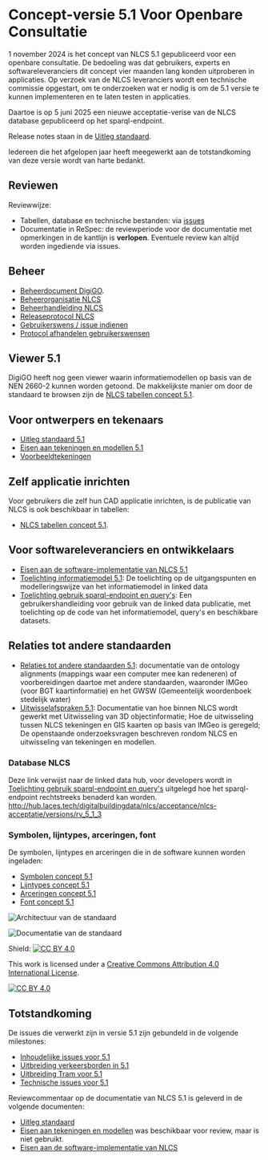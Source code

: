 # Concept-versie 5.1 Voor Openbare Consultatie

1 november 2024 is het concept van NLCS 5.1 gepubliceerd voor een openbare consultatie. De bedoeling was dat gebruikers, experts en softwareleveranciers dit concept vier maanden lang konden uitproberen in applicaties. Op verzoek van de NLCS leveranciers wordt een technische commissie opgestart, om te onderzoeken wat er nodig is om de 5.1 versie te kunnen implementeren en te laten testen in applicaties. 

Daartoe is op 5 juni 2025 een nieuwe acceptatie-verise van de NLCS database gepubliceerd op het sparql-endpoint.

Release notes staan in de [Uitleg standaard](https://nl-digigo.github.io/NLCS/functionalspecification/5-1/).

Iedereen die het afgelopen jaar heeft meegewerkt aan de totstandkoming van deze versie wordt van harte bedankt.

## Reviewen

Reviewwijze:
* Tabellen, database en technische bestanden: via [issues](https://github.com/nl-digigo/NLCS/issues)
* Documentatie in ReSpec: de reviewperiode voor de documentatie met opmerkingen in de kantlijn is **verlopen**. Eventuele review kan altijd worden ingediende via issues. 

## Beheer

* [Beheerdocument DigiGO](https://www.digigo.nu/wp-content/uploads/2024/09/BOMOS-Beheerdocument-Standaarden-digiGO-V1.0.pdf).
* [Beheerorganisatie NLCS](https://www.digigo.nu/standaarden/nlcs/beheer)
* [Beheerhandleiding NLCS](https://nl-digigo.github.io/NLCS/managementmanual)
* [Releaseprotocol NLCS](https://nl-digigo.github.io/NLCS/releaseprotocol)
* [Gebruikerswens / issue indienen](https://github.com/nl-digigo/NLCS/issues)
* [Protocol afhandelen gebruikerswensen](https://nl-digigo.github.io/NLCS/protocolissues)

## Viewer 5.1

DigiGO heeft nog geen viewer waarin informatiemodellen op basis van de NEN 2660-2 kunnen worden getoond. De makkelijkste manier om door de standaard te browsen zijn de [NLCS tabellen concept 5.1](https://github.com/nl-digigo/NLCS/tree/main/tabellen/concept/5.1).

## Voor ontwerpers en tekenaars
* [Uitleg standaard 5.1](https://nl-digigo.github.io/NLCS/functionalspecification/5-1/)
* [Eisen aan tekeningen en modellen 5.1](https://nl-digigo.github.io/NLCS/requirementscadmodels/5-1/) 
* [Voorbeeldtekeningen](https://github.com/nl-digigo/NLCS/tree/main/docs/voorbeeldtekeningen)

## Zelf applicatie inrichten
Voor gebruikers die zelf hun CAD applicatie inrichten, is de publicatie van NLCS is ook beschikbaar in tabellen:
* [NLCS tabellen concept 5.1](https://github.com/nl-digigo/NLCS/tree/main/tabellen/concept/5.1).


## Voor softwareleveranciers en ontwikkelaars
* [Eisen aan de software-implementatie van NLCS 5.1](https://nl-digigo.github.io/NLCS/requirementssoftware/5-1) 
* [Toelichting informatiemodel 5.1](https://nl-digigo.github.io/NLCS/code_documentation/5-1): De toelichting op de uitgangspunten en modelleringswijze van het  informatiemodel in linked data
* [Toelichting gebruik sparql-endpoint en query's](https://nl-digigo.github.io/NLCS/howtoquery/): Een gebruikershandleiding voor gebruik van de linked data publicatie, met toelichting op de code van het informatiemodel, query's en beschikbare datasets.


## Relaties tot andere standaarden
* [Relaties tot andere standaarden 5.1](https://nl-digigo.github.io/NLCS/ontologyalignments/5-1): documentatie van de ontology alignments (mappings waar een computer mee kan redeneren) of voorbereidingen daartoe met andere standaarden, waaronder IMGeo (voor BGT kaartinformatie) en het GWSW (Gemeentelijk woordenboek stedelijk water)
* [Uitwisselafspraken 5.1](https://nl-digigo.github.io/NLCS/representations/5-1): Documentatie van hoe binnen NLCS wordt gewerkt met Uitwisseling van 3D objectinformatie; Hoe de uitwisseling tussen NLCS tekeningen en GIS kaarten op basis van IMGeo is geregeld; De openstaande onderzoeksvragen beschreven rondom NLCS en uitwisseling van tekeningen en modellen.


### Database NLCS
Deze link verwijst naar de linked data hub, voor developers wordt in [Toelichting gebruik sparql-endpoint en query's](https://nl-digigo.github.io/NLCS/howtoquery/) uitgelegd hoe het sparql-endpoint rechtstreeks benaderd kan worden. 
http://hub.laces.tech/digitalbuildingdata/nlcs/acceptance/nlcs-acceptatie/versions/rv_5_1_3


### Symbolen, lijntypes, arceringen, font
De symbolen, lijntypes en arceringen die in de software kunnen worden ingeladen:
* [Symbolen concept 5.1](https://github.com/nl-digigo/NLCS/tree/main/symbolen)
* [Lijntypes concept 5.1](https://github.com/nl-digigo/NLCS/tree/main/lijntypes)
* [Arceringen concept 5.1](https://github.com/nl-digigo/NLCS/tree/main/arcering)
* [Font concept 5.1](https://github.com/nl-digigo/NLCS/tree/main/font)




![Architectuur van de standaard](<NLCS architectuur.png>)

![Documentatie van de standaard](<NLCS documentatie.png>)

Shield: [![CC BY 4.0][cc-by-shield]][cc-by]

This work is licensed under a
[Creative Commons Attribution 4.0 International License][cc-by].

[![CC BY 4.0][cc-by-image]][cc-by]

[cc-by]: http://creativecommons.org/licenses/by/4.0/
[cc-by-image]: https://i.creativecommons.org/l/by/4.0/88x31.png
[cc-by-shield]: https://img.shields.io/badge/License-CC%20BY%204.0-lightgrey.svg


## Totstandkoming
De issues die verwerkt zijn in versie 5.1 zijn gebundeld in de volgende milestones:
* [Inhoudelijke issues voor 5.1](https://github.com/nl-digigo/NLCS/milestone/1)
* [Uitbreiding verkeersborden in 5.1](https://github.com/nl-digigo/NLCS/milestone/8)
* [Uitbreiding Tram voor 5.1](https://github.com/nl-digigo/NLCS/milestone/5)
* [Technische issues voor 5.1](https://github.com/nl-digigo/NLCS/milestone/15)

Reviewcommentaar op de documentatie van NLCS 5.1 is geleverd in de volgende documenten:
* [Uitleg standaard](https://nl-digigo.github.io/NLCS/functionalspecification/reviewversies/CR-NLCS_functionalspecification-20241017.html)
* [Eisen aan tekeningen en modellen](https://nl-digigo.github.io/NLCS/requirementscadmodels/reviewversies/CR-NLCS_requirementscadmodels-20241017.html) was beschikbaar voor review, maar is niet gebruikt.
* [Eisen aan de software-implementatie van NLCS](https://nl-digigo.github.io/NLCS/requirementssoftware/ontwikkeling/reviewversies/CR-NLCS_requirementssoftware_ontwikkeling-20241017.html)



